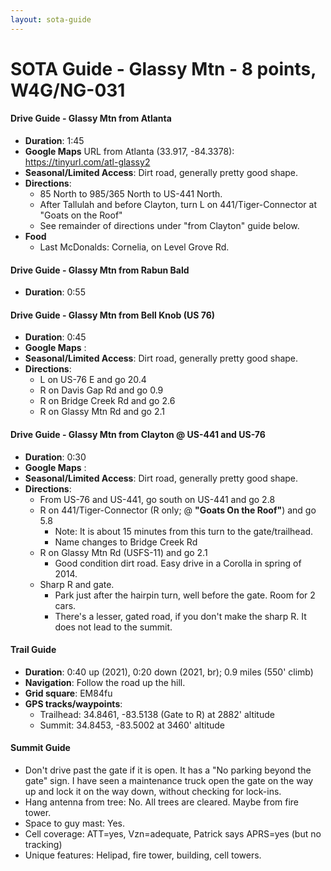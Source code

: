 ```yaml
---
layout: sota-guide
---
```

# SOTA Guide - Glassy Mtn -  8 points, W4G/NG-031

#### Drive Guide - Glassy Mtn from Atlanta

* **Duration**: 1:45
* **Google Maps** URL from Atlanta (33.917, -84.3378): https://tinyurl.com/atl-glassy2
* **Seasonal/Limited Access**: Dirt road, generally pretty good shape.
* **Directions**:
    * 85 North to 985/365 North to US-441 North.
    * After Tallulah and before Clayton, turn L on 441/Tiger-Connector at "Goats on the Roof"
    * See remainder of directions under "from Clayton" guide below.
* **Food**
    * Last McDonalds: Cornelia, on Level Grove Rd.

#### Drive Guide - Glassy Mtn from Rabun Bald

* **Duration**: 0:55

#### Drive Guide - Glassy Mtn from Bell Knob (US 76)

* **Duration**: 0:45
* **Google Maps** : 
* **Seasonal/Limited Access**: Dirt road, generally pretty good shape.
* **Directions**:
    * L on US-76 E and go 20.4
    * R on Davis Gap Rd and go 0.9
    * R on Bridge Creek Rd and go 2.6
    * R on Glassy Mtn Rd and go 2.1

#### Drive Guide - Glassy Mtn from Clayton @ US-441 and US-76

* **Duration**: 0:30
* **Google Maps** : 
* **Seasonal/Limited Access**: Dirt road, generally pretty good shape.
* **Directions**:
    * From US-76 and US-441, go south on US-441 and go 2.8
    * R on 441/Tiger-Connector (R only; @ **"Goats On the Roof"**) and go 5.8
        * Note: It is about 15 minutes from this turn to the gate/trailhead.
        * Name changes to Bridge Creek Rd
    * R on Glassy Mtn Rd (USFS-11) and go 2.1
      * Good condition dirt road. Easy drive in a Corolla in spring of 2014.
    * Sharp R and gate.
        * Park just after the hairpin turn, well before the gate.  Room for 2 cars.
        * There's a lesser, gated road, if you don't make the sharp R. It does not lead to the summit.

#### Trail Guide

* **Duration**: 0:40 up (2021), 0:20 down (2021, br); 0.9 miles (550' climb)
* **Navigation**: Follow the road up the hill.
* **Grid square**: EM84fu
* **GPS tracks/waypoints**:
    * Trailhead: 34.8461, -83.5138 (Gate to R) at 2882' altitude
    * Summit: 34.8453, -83.5002 at 3460' altitude

#### Summit Guide

* Don't drive past the gate if it is open.  It has a "No parking beyond the gate" sign.  I have seen a maintenance truck open the gate on the way up and lock it on the way down, without checking for lock-ins.
* Hang antenna from tree: No.  All trees are cleared. Maybe from fire tower.
* Space to guy mast: Yes.
* Cell coverage: ATT=yes, Vzn=adequate, Patrick says APRS=yes (but no tracking)
* Unique features: Helipad, fire tower, building, cell towers.

